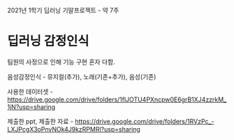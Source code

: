 2021년 1학기 딥러닝 기말프로젝트 - 약 7주

딥러닝 감정인식
====

팀원의 사정으로 인해 기능 구현 혼자 다함.

음성감정인식 - 뮤지컬(추가), 노래(기존+추가), 음성(기존)

사용한 데이터셋 - https://drive.google.com/drive/folders/1flJOTU4PXncpw0E6grB1XJ4zzrkM_1jN?usp=sharing

제출한 ppt, 제출한 자료 - https://drive.google.com/drive/folders/1RVzPc_-LXJPcgX3oPnvNOk4J9kzRPMRl?usp=sharing
